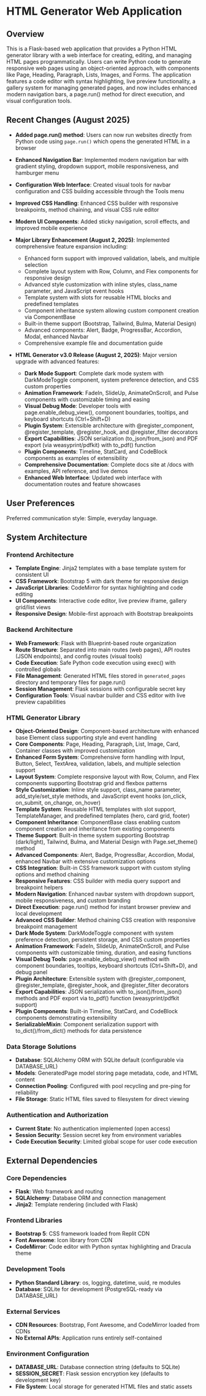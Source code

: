 # HTML Generator Web Application

## Overview

This is a Flask-based web application that provides a Python HTML generator library with a web interface for creating, editing, and managing HTML pages programmatically. Users can write Python code to generate responsive web pages using an object-oriented approach, with components like Page, Heading, Paragraph, Lists, Images, and Forms. The application features a code editor with syntax highlighting, live preview functionality, a gallery system for managing generated pages, and now includes enhanced modern navigation bars, a page.run() method for direct execution, and visual configuration tools.

## Recent Changes (August 2025)

- **Added page.run() method**: Users can now run websites directly from Python code using `page.run()` which opens the generated HTML in a browser
- **Enhanced Navigation Bar**: Implemented modern navigation bar with gradient styling, dropdown support, mobile responsiveness, and hamburger menu
- **Configuration Web Interface**: Created visual tools for navbar configuration and CSS building accessible through the Tools menu
- **Improved CSS Handling**: Enhanced CSS builder with responsive breakpoints, method chaining, and visual CSS rule editor
- **Modern UI Components**: Added sticky navigation, scroll effects, and improved mobile experience
- **Major Library Enhancement (August 2, 2025)**: Implemented comprehensive feature expansion including:
  - Enhanced form support with improved validation, labels, and multiple selection
  - Complete layout system with Row, Column, and Flex components for responsive design
  - Advanced style customization with inline styles, class_name parameter, and JavaScript event hooks
  - Template system with slots for reusable HTML blocks and predefined templates
  - Component inheritance system allowing custom component creation via ComponentBase
  - Built-in theme support (Bootstrap, Tailwind, Bulma, Material Design)
  - Advanced components: Alert, Badge, ProgressBar, Accordion, Modal, enhanced Navbar
  - Comprehensive example file and documentation guide

- **HTML Generator v3.0 Release (August 2, 2025)**: Major version upgrade with advanced features:
  - **Dark Mode Support**: Complete dark mode system with DarkModeToggle component, system preference detection, and CSS custom properties
  - **Animation Framework**: FadeIn, SlideUp, AnimateOnScroll, and Pulse components with customizable timing and easing
  - **Visual Debug Mode**: Developer tools with page.enable_debug_view(), component boundaries, tooltips, and keyboard shortcuts (Ctrl+Shift+D)
  - **Plugin System**: Extensible architecture with @register_component, @register_template, @register_hook, and @register_filter decorators
  - **Export Capabilities**: JSON serialization (to_json/from_json) and PDF export (via weasyprint/pdfkit) with to_pdf() function
  - **Plugin Components**: Timeline, StatCard, and CodeBlock components as examples of extensibility
  - **Comprehensive Documentation**: Complete docs site at /docs with examples, API reference, and live demos
  - **Enhanced Web Interface**: Updated web interface with documentation routes and feature showcases

## User Preferences

Preferred communication style: Simple, everyday language.

## System Architecture

### Frontend Architecture
- **Template Engine**: Jinja2 templates with a base template system for consistent UI
- **CSS Framework**: Bootstrap 5 with dark theme for responsive design
- **JavaScript Libraries**: CodeMirror for syntax highlighting and code editing
- **UI Components**: Interactive code editor, live preview iframe, gallery grid/list views
- **Responsive Design**: Mobile-first approach with Bootstrap breakpoints

### Backend Architecture
- **Web Framework**: Flask with Blueprint-based route organization
- **Route Structure**: Separated into main routes (web pages), API routes (JSON endpoints), and config routes (visual tools)
- **Code Execution**: Safe Python code execution using exec() with controlled globals
- **File Management**: Generated HTML files stored in `generated_pages` directory and temporary files for page.run()
- **Session Management**: Flask sessions with configurable secret key
- **Configuration Tools**: Visual navbar builder and CSS editor with live preview capabilities

### HTML Generator Library
- **Object-Oriented Design**: Component-based architecture with enhanced base Element class supporting style and event handling
- **Core Components**: Page, Heading, Paragraph, List, Image, Card, Container classes with improved customization
- **Enhanced Form System**: Comprehensive form handling with Input, Button, Select, TextArea, validation, labels, and multiple selection support
- **Layout System**: Complete responsive layout with Row, Column, and Flex components supporting Bootstrap grid and flexbox patterns
- **Style Customization**: Inline style support, class_name parameter, add_style/set_style methods, and JavaScript event hooks (on_click, on_submit, on_change, on_hover)
- **Template System**: Reusable HTML templates with slot support, TemplateManager, and predefined templates (hero, card grid, footer)
- **Component Inheritance**: ComponentBase class enabling custom component creation and inheritance from existing components
- **Theme Support**: Built-in theme system supporting Bootstrap (dark/light), Tailwind, Bulma, and Material Design with Page.set_theme() method
- **Advanced Components**: Alert, Badge, ProgressBar, Accordion, Modal, enhanced Navbar with extensive customization options
- **CSS Integration**: Built-in CSS framework support with custom styling options and method chaining
- **Responsive Features**: CSS builder with media query support and breakpoint helpers
- **Modern Navigation**: Enhanced navbar system with dropdown support, mobile responsiveness, and custom branding
- **Direct Execution**: page.run() method for instant browser preview and local development
- **Advanced CSS Builder**: Method chaining CSS creation with responsive breakpoint management
- **Dark Mode System**: DarkModeToggle component with system preference detection, persistent storage, and CSS custom properties
- **Animation Framework**: FadeIn, SlideUp, AnimateOnScroll, and Pulse components with customizable timing, duration, and easing functions
- **Visual Debug Tools**: page.enable_debug_view() method with component boundaries, tooltips, keyboard shortcuts (Ctrl+Shift+D), and debug panel
- **Plugin Architecture**: Extensible system with @register_component, @register_template, @register_hook, and @register_filter decorators
- **Export Capabilities**: JSON serialization with to_json()/from_json() methods and PDF export via to_pdf() function (weasyprint/pdfkit support)
- **Plugin Components**: Built-in Timeline, StatCard, and CodeBlock components demonstrating extensibility
- **SerializableMixin**: Component serialization support with to_dict()/from_dict() methods for data persistence

### Data Storage Solutions
- **Database**: SQLAlchemy ORM with SQLite default (configurable via DATABASE_URL)
- **Models**: GeneratedPage model storing page metadata, code, and HTML content
- **Connection Pooling**: Configured with pool recycling and pre-ping for reliability
- **File Storage**: Static HTML files saved to filesystem for direct viewing

### Authentication and Authorization
- **Current State**: No authentication implemented (open access)
- **Session Security**: Session secret key from environment variables
- **Code Execution Security**: Limited global scope for user code execution

## External Dependencies

### Core Dependencies
- **Flask**: Web framework and routing
- **SQLAlchemy**: Database ORM and connection management
- **Jinja2**: Template rendering (included with Flask)

### Frontend Libraries
- **Bootstrap 5**: CSS framework loaded from Replit CDN
- **Font Awesome**: Icon library from CDN
- **CodeMirror**: Code editor with Python syntax highlighting and Dracula theme

### Development Tools
- **Python Standard Library**: os, logging, datetime, uuid, re modules
- **Database**: SQLite for development (PostgreSQL-ready via DATABASE_URL)

### External Services
- **CDN Resources**: Bootstrap, Font Awesome, and CodeMirror loaded from CDNs
- **No External APIs**: Application runs entirely self-contained

### Environment Configuration
- **DATABASE_URL**: Database connection string (defaults to SQLite)
- **SESSION_SECRET**: Flask session encryption key (defaults to development key)
- **File System**: Local storage for generated HTML files and static assets